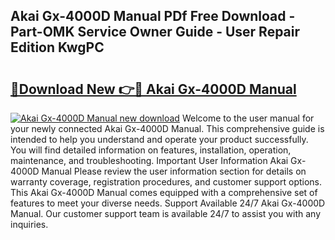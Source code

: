 ## Akai Gx-4000D Manual PDf Free Download - Part-OMK Service Owner Guide - User Repair Edition KwgPC

# <h2><a href="http://bc36356.oget.top/?id=Akai+Gx-4000D+Manual">🔗Download New 👉🔴 Akai Gx-4000D Manual</a></h2>

[![Akai Gx-4000D Manual new download](https://i.imgur.com/5g1atiW.png)](http://bc36356.oget.top/?id=Akai+Gx-4000D+Manual)
Welcome to the user manual for your newly connected Akai Gx-4000D Manual. This comprehensive guide is intended to help you understand and operate your product successfully. You will find detailed information on features, installation, operation, maintenance, and troubleshooting. Important User Information Akai Gx-4000D Manual Please review the user information section for details on warranty coverage, registration procedures, and customer support options. This Akai Gx-4000D Manual comes equipped with a comprehensive set of features to meet your diverse needs. Support Available 24/7 Akai Gx-4000D Manual. Our customer support team is available 24/7 to assist you with any inquiries.
